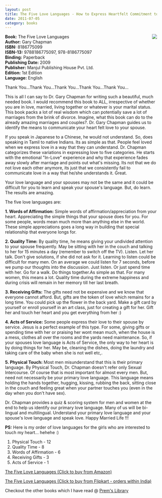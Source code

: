 ```yaml
---
layout: post
title: The Five Love Languages - How to Express Heartfelt Commitment to Your Mate
date: 2011-07-05
category: books
---
```


<img style="clear: right; float: right; margin-bottom: 1em; margin-left: 1em;" 
src="{{site.img-url}}/the-five-love-languages-gary-chapman.jpg"/>   

**Book:** The Five Love Languages  
**Author:** Gary Chapman  
**ISBN:** 8186775099  
**ISBN-13:** 9788186775097, 978-8186775097  
**Binding:** Paperback  
**Publishing Date:** 2009  
**Publisher:** Manjul Publishing House Pvt. Ltd.  
**Edition:** 1st Edition  
**Language:** English  
  
Thank You...Thank You...Thank You...Thank You...Thank You...  
  
This is all I can say to Dr. Gary Chapman for writing such a beautiful, much needed book. I would recommend this book to ALL, irrespective of whether you are in love, married, living together or whatever is your marital status. This book packs a lot of real wisdom which can potentially save a lot of marriages from the brink of divorce. Imagine, what this book can do to the already amazing marriages and couples?. Dr. Gary Chapman guides us to identify the means to communicate your heart felt love to your spouse.  
  
If you speak in Japanese to a Chinese, he would not understand. So, does speaking in Tamil to native Indians. Its as simple as that. People feel loved when we express love in a way that they can understand. Dr. Chapman categorizes these variations in expressing love to five categories. He starts with the emotional "In-Love" experience and why that experience fades away slowly after marriage and points out what's missing. Its not that we do not love each other anymore, its just that we consistently fail to communicate love in a way that he/she understands it. Great.  
  
Your love language and your spouses may not be the same and it could be difficult for you to learn and speak your spouse's language. But, do learn. The results are amazing.  
  
The five love languages are:  
  
**1. Words of Affirmation:** Simple words of affirmation/appreciation from your heart. Appreciating the simple things that your spouse does for you. For some people, words mean much more than anything else in the world. These simple appreciations goes a long way in building that special relationship that everyone longs for.  
  
**2. Quality Time:** By quality time, he means giving your undivided attention to your spouse frequently. May be sitting with her in the couch and talking to her for 15 minutes a day (remember to switch off the TV). Listen. Let her talk. Don't give solutions, if she did not ask for it. Learning to listen could be difficult for many men. On an average we could listen for 7 seconds, before we pump our thoughts into the discussion. Just listen. Or just spend time with her. Go for a walk. Do things together.As simple as that. For many women, this means a lot. Quality time during the extreme happiness and during crisis will remain in her memory till her last breath.  
  
**3. Receiving Gifts:** The gifts need not be expensive and we know that everyone cannot afford. But, gifts are the token of love which remains for a long time. You could pick up the flower in the back yard. Make a gift card by yourself or enroll yourself in an art class, just for creating a gift for her. Gift her and touch her heart and you get everything from her :)  
  
**4. Acts of Service:** Some people express their love to their spouse by service. Jesus is a perfect example of this type. For some, giving gifts or spending time with her or praising her wont mean much, when the house is a mess, clothes all over the rooms and the yards need maintenance. So, if your spouses love language is Acts of Service, the only way to her heart is by doing things for her. May be, cleaning the dishes, doing the laundry and taking care of the baby when she is not well etc,.  
  
**5. Physical Touch:** Most men misunderstand that this is their primary language. By Physical Touch, Dr. Chapman doesn't refer only Sexual Intercourse. Of course that is most important for almost every men. But, need not necessarily be your primary love language. This language means holding the hands together, hugging, kissing, rubbing the back, sitting close in the couch and feeling great when your partner touches you (even in the day when you don't have sex).  
  
Dr. Chapman provides a quiz & scoring system for men and women at the end to help us identify our primary love language. Many of us will be bi-lingual and multilingual. Understand your primary love language and your spouse's love language and speak love. Happy Married Life !!!  
  
**PS:** Here is my order of love languages for the girls who are interested to touch my heart... hehehe :)  

1. Physical Touch - 12  
2. Quality Time - 8  
3. Words of Affirmation - 6  
4. Receiving Gifts - 3  
5. Acts of Service - 1  
  
[The Five Love Languages (Click to buy from Amazon)](http://www.amazon.com/Languages-Express-Heartfelt-Commitment-Comprehensive/dp/B006Q2LTRO/ref=sr_1_3?s=books&ie=UTF8&qid=1407406167&sr=1-3&keywords=the+five+love+languages&tag=booiverea-20)  
  
[The Five Love Languages (Click to buy from Flipkart - orders within India)](http://www.flipkart.com/books/8186775099?affid=INPremkblo)  

Checkout the other books which I have read @ [Prem's Library]({{site.url}}/category/books/)  

